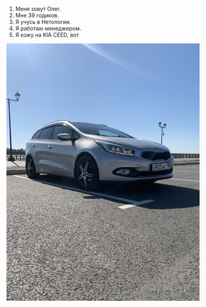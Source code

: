 1. Меня зовут Олег.
2. Мне 39 годиков.
3. Я учусь в Нетологии.
4. Я работаю менеджером.
5. Я езжу на KIA CEED, вот

![Фото моей тачки](img/IMG_3047.jpg)
